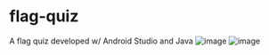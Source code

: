 # flag-quiz
A flag quiz developed w/ Android Studio and Java
![image](https://github.com/IagoDantas/flag-quiz/assets/82843173/5a35efbc-d979-47a4-831b-a7a978ca082b)
![image](https://github.com/IagoDantas/flag-quiz/assets/82843173/9430a9a5-a342-4140-8eb3-929c8d80823e)
